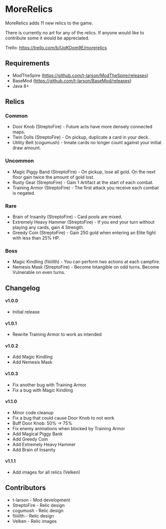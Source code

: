 # MoreRelics #
MoreRelics adds 11 new relics to the game.

There is currently no art for any of the relics. If anyone would like to contribute some it would be appreciated.

Trello: https://trello.com/b/UqKOom9E/morerelics

## Requirements ##
* ModTheSpire (https://github.com/t-larson/ModTheSpire/releases)
* BaseMod (https://github.com/t-larson/BaseMod/releases)
* Java 8+

## Relics ##
### Common ###
* Door Knob (StreptoFire) - Future acts have more densely connected maps.
* Twin Dolls (StreptoFire) - On pickup, duplicate a card in your deck.
* Utility Belt (cogumush) - Innate cards no longer count against your initial draw amount.

### Uncommon ###
* Magic Piggy Band (StreptoFire) - On pickup, lose all gold. On the next floor gain twice the amount of gold lost.
* Rusty Gear (StreptoFire) - Gain 1 Artifact at the start of each combat.
* Training Armor (StreptoFire) - The first attack you receive each combat is negated.

### Rare ###
* Brain of Insanity (StreptoFire) - Card pools are mixed.
* Extremely Heavy Hammer (StreptoFire) - If you end your turn without playing any cards, gain 4 Strength.
* Greedy Coin (StreptoFire) - Gain 250 gold when entering an Elite fight with less than 25% HP.

### Boss ###
* Magic Kindling (fiiiiilth) - You can perform two actions at each campfire.
* Nemesis Mask (StreptoFire) - Become Intangible on odd turns. Become Vulnerable on even turns.

## Changelog ##
#### v1.0.0 ####
* Initial release

#### v1.0.1 ####
* Rewrite Training Armor to work as intended

#### v1.0.2 ####
* Add Magic Kindling
* Add Nemesis Mask

#### v1.0.3 ####
* Fix another bug with Training Armor
* Fix a bug with Magic Kindling

#### v1.1.0 ####
* Minor code cleanup
* Fix a bug that could cause Door Knob to not work
* Buff Door Knob: 50% -> 75%
* Fix enemy animations when blocked by Training Armor
* Add Magical Piggy Bank
* Add Greedy Coin
* Add Extremely Heavy Hammer
* Add Brain of Insanity

#### v1.1.1 ####
* Add images for all relics (Velken)

## Contributors ##
* t-larson - Mod development
* StreptoFire - Relic design
* cogumush - Relic design
* fiiiiilth - Relic design
* Velken - Relic images